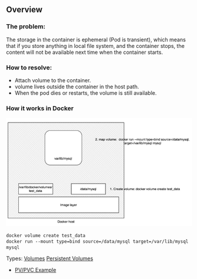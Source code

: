 ## Overview

### The problem:
The storage in the container is ephemeral (Pod is transient), which means that if you store anything in local file system, and the container stops, the content will not be available next time when the container starts. 

### How to resolve:
- Attach volume to the container. 
- volume lives outside the container in the host path. 
- When the pod dies or restarts, the volume is still available. 

### How it works in Docker
![](.readme_images/6505949c.png)
```shell script
docker volume create test_data
docker run --mount type=bind source=/data/mysql target=/var/lib/mysql mysql
```

Types:
[Volumes](volumes.md)
[Persistent Volumes](persistent-volumes.md)
- [PV/PVC Example](pvc-sample.md)

